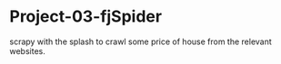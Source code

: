 # Project-03-fjSpider
scrapy with the splash to crawl some price of house from the relevant websites. 
